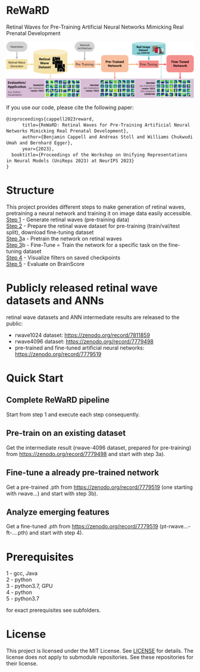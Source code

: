 # ReWaRD
Retinal Waves for Pre-Training Artificial Neural Networks Mimicking Real Prenatal Development

![ReWaRD Overview Figure](https://github.com/BennyCa/ReWaRD/blob/main/ReWaRD_Overview.png?raw=true)

If you use our code, please cite the following paper:
```
@inproceedings{cappell2023reward,
      title={ReWaRD: Retinal Waves for Pre-Training Artificial Neural Networks Mimicking Real Prenatal Development}, 
      author={Benjamin Cappell and Andreas Stoll and Williams Chukwudi Umah and Bernhard Egger},
      year={2023},
  booktitle={Proceedings of the Workshop on Unifying Representations in Neural Models (UniReps 2023) at NeurIPS 2023}
}
```
# Structure
This project provides different steps to make generation of retinal waves, pretraining a neural network and training it on image data easily accessible.\
[Step 1](/1_Generate-Retinal-Waves) - Generate retinal waves (pre-training data)\
[Step 2](/2_Dataset-Preparation) - Prepare the retinal wave dataset for pre-training (train/val/test split), download fine-tuning dataset\
[Step 3](/3_Pretraining-and-Finetuning)a - Pretrain the network on retinal waves\
[Step 3](/3_Pretraining-and-Finetuning)b - Fine-Tune = Train the network for a specific task on the fine-tuning dataset\
[Step 4](/4_Visualization) - Visualize filters on saved checkpoints\
[Step 5](/5_BrainScore) - Evaluate on BrainScore

# Publicly released retinal wave datasets and ANNs
retinal wave datasets and ANN intermediate results are released to the public:
- rwave1024 dataset: https://zenodo.org/record/7811859
- rwave4096 dataset: https://zenodo.org/record/7779498
- pre-trained and fine-tuned artificial neural networks: https://zenodo.org/record/7779519

# Quick Start
## Complete ReWaRD pipeline
Start from step 1 and execute each step consequently.

## Pre-train on an existing dataset
Get the intermediate result (rwave-4096 dataset, prepared for pre-training) from https://zenodo.org/record/7779498 and start with step 3a).

## Fine-tune a already pre-trained network
Get a pre-trained .pth from https://zenodo.org/record/7779519 (one starting with rwave...) and start with step 3b).

## Analyze emerging features
Get a fine-tuned .pth from https://zenodo.org/record/7779519 (pt-rwave...-ft-....pth) and start with step 4). 

# Prerequisites
1 - gcc, Java\
2 - python\
3 - python3.7, GPU\
4 - python\
5 - python3.7

for exact prerequisites see subfolders.

# License
This project is licensed under the MIT License. See [LICENSE](/LICENSE) for details.
The license does not apply to submodule repositories. See these repositories for their license.
